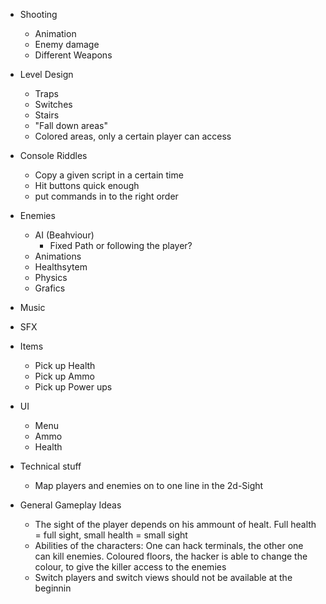 - Shooting
	- Animation
	- Enemy damage
	- Different Weapons

- Level Design
	- Traps
	- Switches
	- Stairs
	- "Fall down areas"
	- Colored areas, only a certain player can access

- Console Riddles
	- Copy a given script in a certain time
	- Hit buttons quick enough
	- put commands in to the right order

- Enemies
	- AI (Beahviour)
		- Fixed Path or following the player?
	- Animations
	- Healthsytem
	- Physics
	- Grafics

- Music

- SFX

- Items
	- Pick up Health
	- Pick up Ammo
	- Pick up Power ups

- UI
	- Menu
	- Ammo
	- Health

- Technical stuff
	- Map players and enemies on to one line in the 2d-Sight


- General Gameplay Ideas
	- The sight of the player depends on his ammount of healt. Full health = full sight, small health = small sight
	- Abilities of the characters: One can hack terminals, the other one can kill enemies. Coloured floors, the hacker  is able to change the colour, to give the killer access to the enemies
	- Switch players and switch views should not be available at the beginnin
	
